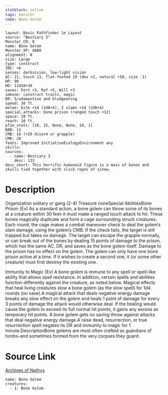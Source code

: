 ```yaml
---
statblock: inline
tags: monster
name: Bone Golem
---
```

```statblock
layout: Basic Pathfinder 1e Layout
source: "Bestiary 3"
Monster_CR: 8
name: Bone Golem
Monster_XP: 4800
alignment: N
size: Large
type: construct
INI: +6
senses: darkvision, low-light vision
AC: 21, touch 11, flat-footed 19 (dex +2, natural +10, size -1)
HP: 90
HD: 11d10+30
saves: Fort +3, Ref +5, Will +3
immune: construct traits, magic
DR: 5/adamantine and bludgeoning
speed: 30 ft.
melee: bite +14 (1d8+4), 2 slams +14 (2d6+4)
special_attacks: bone prison (ranged touch +12)
space: 10 ft.
reach: 10 ft.
pf1e_stats: [18, 15, None, None, 10, 1]
BAB: 11
CMB: 16 (+20 disarm or grapple)
CMD: 28
feats: Improved InitiativeEcologyEnvironment any
skills: 
sources:
  - name: Bestiary 3
    desc: 133
desc_short: This horrific humanoid figure is a mass of bones and skulls tied together with slick ropes of sinew.
```
# Description
Organization solitary or gang (2-4)
Treasure noneSpecial AbilitiesBone Prison (Ex) As a standard action, a bone golem can throw some of its bones at a creature within 30 feet-it must make a ranged touch attack to hit. These bones magically duplicate and form a cage surrounding struck creatures. Each round, the cage makes a combat maneuver check to deal the golem’s slam damage, using the golem’s CMB. If the check fails, the target is still trapped but takes no damage. The target can escape the grapple normally, or can break out of the bones by dealing 15 points of damage to the prison, which has the same AC, DR, and saves as the bone golem itself. Damage to the prison has no effect on the golem. The golem can only have one bone prison active at a time. If it wishes to create a second one, it (or some other creature) must first destroy the existing one.

Immunity to Magic (Ex) A bone golem is immune to any spell or spell-like ability that allows spell resistance. In addition, certain spells and abilities function differently against the creature, as noted below. Magical effects that heal living creatures slow a bone golem (as the slow spell) for 1d4 rounds (no save).A magical attack that deals negative energy damage breaks any slow effect on the golem and heals 1 point of damage for every 3 points of damage the attack would otherwise deal. If the healing would cause the golem to exceed its full normal hit points, it gains any excess as temporary hit points. A bone golem gets no saving throw against attacks that deal negative energy damage.A raise dead, resurrection, or true resurrection spell negates its DR and immunity to magic for 1 minute.DescriptionBone golems are most often crafted as guardians of tombs-and sometimes formed from the very corpses they guard.
# Source Link
[Archives of Nethys](https://aonprd.com/MonsterDisplay.aspx?ItemName=Bone%20Golem)
```encounter-table
name: Bone Golem
creatures:
  - 1: Bone Golem
```
